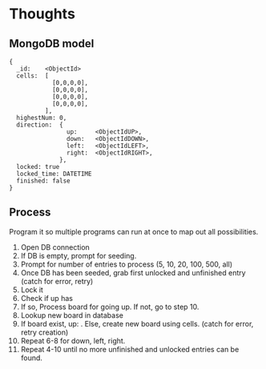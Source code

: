 Thoughts
========

MongoDB model
-----------
```BSON
{
  _id:    <ObjectId>
  cells:  [
            [0,0,0,0],
            [0,0,0,0],
            [0,0,0,0],
            [0,0,0,0],
          ],
  highestNum: 0,
  direction:  {
                up:     <ObjectIdUP>,
                down:   <ObjectIdDOWN>,
                left:   <ObjectIdLEFT>,
                right:  <ObjectIdRIGHT>,
              },
  locked: true
  locked_time: DATETIME
  finished: false
}
```

Process
-------

Program it so multiple programs can run at once to map out all possibilities.

1) Open DB connection
2) If DB is empty, prompt for seeding.
3) Prompt for number of entries to process (5, 10, 20, 100, 500, all)
4) Once DB has been seeded, grab first unlocked and unfinished entry (catch for error, retry)
5) Lock it
6) Check if up has <ObjectIdUP>
7) If so, Process board for going up. If not, go to step 10.
8) Lookup new board in database
9) If board exist, up: <ObjectIdOfBoardFound>. Else, create new board using cells. (catch for error, retry creation)
10) Repeat 6-8 for down, left, right.
11) Repeat 4-10 until no more unfinished and unlocked entries can be found.

